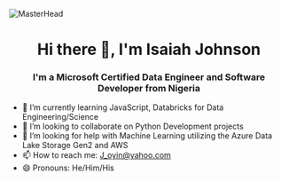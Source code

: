 ![MasterHead](https://github.com/GraFreak0/README.md/blob/main/Cover%20page.gif)

<h1 align="center">Hi there 👋, I'm Isaiah Johnson </h1>
<h3 align="center">I'm a Microsoft Certified Data Engineer and Software Developer from Nigeria</h3>

- 🌱 I’m currently learning JavaScript, Databricks for Data Engineering/Science
- 👯 I’m looking to collaborate on Python Development projects
- 🤔 I’m looking for help with Machine Learning utilizing the Azure Data Lake Storage Gen2 and AWS
- 📫 How to reach me: J_oyin@yahoo.com
- 😄 Pronouns: He/Him/His


<!--
### Hi there 👋

<!--
**GraFreak0/GraFreak0** is a ✨ _special_ ✨ repository because its `README.md` (this file) appears on your GitHub profile.

Here are some ideas to get you started:

- 🔭 I’m currently working on ...
- 🌱 I’m currently learning ...
- 👯 I’m looking to collaborate on ...
- 🤔 I’m looking for help with ...
- 💬 Ask me about ...
- 📫 How to reach me: ...
- 😄 Pronouns: ...
- ⚡ Fun fact: ...
-->
